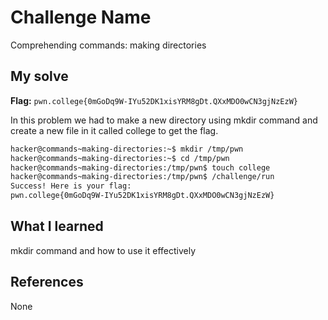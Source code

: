 # Challenge Name
Comprehending commands: making directories

## My solve
**Flag:** `pwn.college{0mGoDq9W-IYu52DK1xisYRM8gDt.QXxMDO0wCN3gjNzEzW}`

In this problem we had to make a new directory using mkdir command and create a new file in it called college to get the flag.
```bash
hacker@commands~making-directories:~$ mkdir /tmp/pwn
hacker@commands~making-directories:~$ cd /tmp/pwn
hacker@commands~making-directories:/tmp/pwn$ touch college
hacker@commands~making-directories:/tmp/pwn$ /challenge/run
Success! Here is your flag:
pwn.college{0mGoDq9W-IYu52DK1xisYRM8gDt.QXxMDO0wCN3gjNzEzW}
```

## What I learned
mkdir command and how to use it effectively

## References 
None
